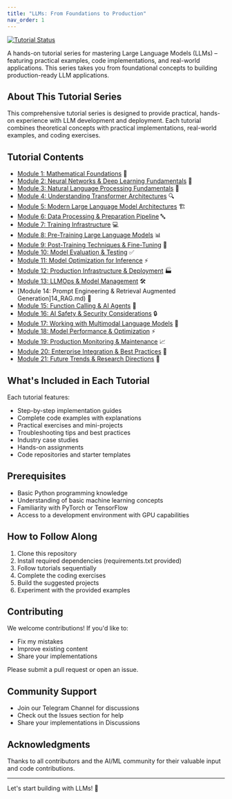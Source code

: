 ```yaml
---
title: "LLMs: From Foundations to Production"
nav_order: 1
---
```

[![Tutorial Status](https://img.shields.io/badge/Status-In_Progress-yellow)](https://img.shields.io/badge/Status-In_Progress-yellow)

A hands-on tutorial series for mastering Large Language Models (LLMs) – featuring practical examples, code implementations, and real-world applications. This series takes you from foundational concepts to building production-ready LLM applications.

## About This Tutorial Series
This comprehensive tutorial series is designed to provide practical, hands-on experience with LLM development and deployment. Each tutorial combines theoretical concepts with practical implementations, real-world examples, and coding exercises.

## Tutorial Contents
- [Module 1: Mathematical Foundations](1_Math_Foundations.md) 🧮
- [Module 2: Neural Networks & Deep Learning Fundamentals](2_Neural_Networks.md) 🔄
- [Module 3: Natural Language Processing Fundamentals](3_NLP_Basics.md) 📝
- [Module 4: Understanding Transformer Architectures](4_Transformers.md) 🔍
- [Module 5: Modern Large Language Model Architectures](5_LLM_Architectures.md) 🏗️
- [Module 6: Data Processing & Preparation Pipeline](6_Data_Processing.md) 🔤
- [Module 7: Training Infrastructure](7_Training_Infra.md) 💻
- [Module 8: Pre-Training Large Language Models](8_Pre_Training.md) 📊
- [Module 9: Post-Training Techniques & Fine-Tuning](9_Post_Training.md) 🔬
- [Module 10: Model Evaluation & Testing](10_Evaluation.md) ✅
- [Module 11: Model Optimization for Inference](11_Optimization.md) ⚡
- [Module 12: Production Infrastructure & Deployment](12_Production.md) 🏭
- [Module 13: LLMOps & Model Management](13_LLMOps.md) 🛠️
- [Module 14: Prompt Engineering & Retrieval Augmented Generation]14_RAG.md) 💭
- [Module 15: Function Calling & AI Agents](15_Agents.md) 🤖
- [Module 16: AI Safety & Security Considerations](16_Safety.md) 🔒
- [Module 17: Working with Multimodal Language Models](17_Multimodal.md) 🚀
- [Module 18: Model Performance & Optimization](18_Performance.md) ⚡
- [Module 19: Production Monitoring & Maintenance](19_Maintenance.md) 📈
- [Module 20: Enterprise Integration & Best Practices](20_Enterprise.md) 🏢
- [Module 21: Future Trends & Research Directions](21_Future.md) 🔮

## What's Included in Each Tutorial
Each tutorial features:
- Step-by-step implementation guides
- Complete code examples with explanations
- Practical exercises and mini-projects
- Troubleshooting tips and best practices
- Industry case studies
- Hands-on assignments
- Code repositories and starter templates

## Prerequisites
- Basic Python programming knowledge
- Understanding of basic machine learning concepts
- Familiarity with PyTorch or TensorFlow
- Access to a development environment with GPU capabilities

## How to Follow Along
1. Clone this repository
2. Install required dependencies (requirements.txt provided)
3. Follow tutorials sequentially
4. Complete the coding exercises
5. Build the suggested projects
6. Experiment with the provided examples

## Contributing
We welcome contributions! If you'd like to:
- Fix my mistakes
- Improve existing content
- Share your implementations

Please submit a pull request or open an issue.

## Community Support
- Join our Telegram Channel for discussions
- Check out the Issues section for help
- Share your implementations in Discussions

## Acknowledgments
Thanks to all contributors and the AI/ML community for their valuable input and code contributions.

---

Let's start building with LLMs! 🚀
